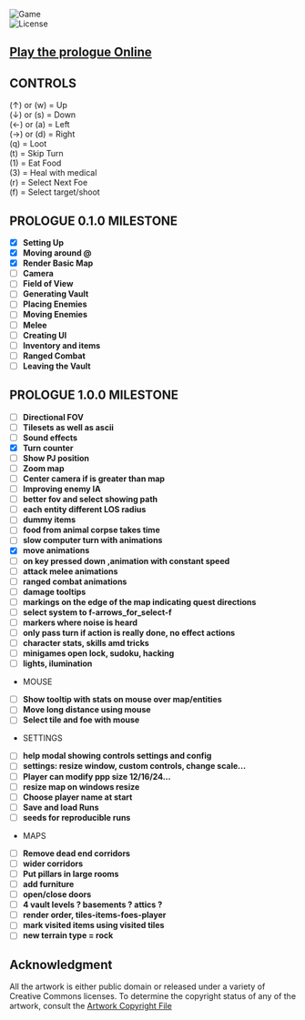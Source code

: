![Game](https://img.shields.io/badge/Prologue-0.0.2-orange.svg)  
![License](https://img.shields.io/badge/license-%20GNU%20AGPLv3%20-brightgreen)

## **[Play the prologue Online](https://prologue.roguelike.online)**  

## CONTROLS 

(&uarr;) or (w) = Up  
(&darr;) or (s) = Down  
(&larr;) or (a) = Left  
(&rarr;) or (d) = Right  
(q) = Loot  
(t) = Skip Turn  
(1) = Eat Food  
(3) = Heal with medical  
(r) = Select Next Foe  
(f) = Select target/shoot  

## PROLOGUE 0.1.0 MILESTONE 

- [X] **Setting Up**  
- [X] **Moving around @**  
- [X] **Render Basic Map**   
- [ ] **Camera**  
- [ ] **Field of View**  
- [ ] **Generating Vault**  
- [ ] **Placing Enemies**  
- [ ] **Moving Enemies**  
- [ ] **Melee**  
- [ ] **Creating UI**  
- [ ] **Inventory and items**  
- [ ] **Ranged Combat**  
- [ ] **Leaving the Vault**  

## PROLOGUE 1.0.0 MILESTONE 

- [ ] **Directional FOV**  
- [ ] **Tilesets as well as ascii**  
- [ ] **Sound effects**  
- [X] **Turn counter**  
- [ ] **Show PJ position**  
- [ ] **Zoom map**  
- [ ] **Center camera if is greater than map**  
- [ ] **Improving enemy IA**  
- [ ] **better fov and select showing path**  
- [ ] **each entity different LOS radius**  
- [ ] **dummy items**  
- [ ] **food from animal corpse takes time**  
- [ ] **slow computer turn with animations**  
- [X] **move animations**  
- [ ] **on key pressed down ,animation with constant speed**  
- [ ] **attack melee animations**  
- [ ] **ranged combat animations**  
- [ ] **damage tooltips**  
- [ ] **markings on the edge of the map indicating quest directions**  
- [ ] **select system to f-arrows_for_select-f**  
- [ ] **markers where noise is heard**  
- [ ] **only pass turn if action is really done, no effect actions**  
- [ ] **character stats, skills amd tricks**  
- [ ] **minigames open lock, sudoku, hacking**  
- [ ] **lights, ilumination**  
- MOUSE  
- [ ] **Show tooltip with stats on mouse over map/entities**  
- [ ] **Move long distance using mouse**   
- [ ] **Select tile and foe with mouse**  
- SETTINGS  
- [ ] **help modal showing controls settings and config**  
- [ ] **settings: resize window, custom controls, change scale...**  
- [ ] **Player can modify ppp size 12/16/24...**  
- [ ] **resize map on windows resize**  
- [ ] **Choose player name at start**  
- [ ] **Save and load Runs**  
- [ ] **seeds for reproducible runs**  
- MAPS  
- [ ] **Remove dead end corridors**  
- [ ] **wider corridors**  
- [ ] **Put pillars in large rooms**  
- [ ] **add furniture**  
- [ ] **open/close doors**  
- [ ] **4 vault levels ? basements ? attics ?**  
- [ ] **render order, tiles-items-foes-player**  
- [ ] **mark visited items using visited tiles**   
- [ ] **new terrain type = rock**  

## **Acknowledgment**

All the artwork is either public domain or released under a variety of Creative Commons licenses. To determine the copyright status of any of the artwork, consult the [Artwork Copyright File](https://github.com/jolav/roguelike-online/blob/main/artwork.txt)

